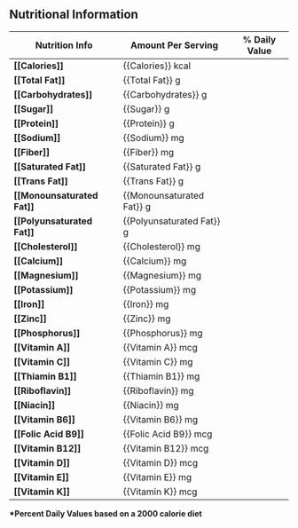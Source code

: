 ## Nutritional Information

| **Nutrition Info**          | **Amount Per Serving**    | **% Daily Value** |
|-----------------------------|---------------------------|-------------------|
| **[[Calories]]**            | {{Calories}} kcal         |                   |
| **[[Total Fat]]**           | {{Total Fat}} g           |                   |
| **[[Carbohydrates]]**       | {{Carbohydrates}} g       |                   |
| **[[Sugar]]**               | {{Sugar}} g               |                   |
| **[[Protein]]**             | {{Protein}} g             |                   |
| **[[Sodium]]**              | {{Sodium}} mg             |                   |
| **[[Fiber]]**               | {{Fiber}} mg              |                   |
| **[[Saturated Fat]]**       | {{Saturated Fat}} g       |                   |
| **[[Trans Fat]]**           | {{Trans Fat}} g           |                   |
| **[[Monounsaturated Fat]]** | {{Monounsaturated Fat}} g |                   |
| **[[Polyunsaturated Fat]]** | {{Polyunsaturated Fat}} g |                   |
| **[[Cholesterol]]**         | {{Cholesterol}} mg        |                   |
| **[[Calcium]]**             | {{Calcium}} mg            |                   |
| **[[Magnesium]]**           | {{Magnesium}} mg          |                   |
| **[[Potassium]]**           | {{Potassium}} mg          |                   |
| **[[Iron]]**                | {{Iron}} mg               |                   |
| **[[Zinc]]**                | {{Zinc}} mg               |                   |
| **[[Phosphorus]]**          | {{Phosphorus}} mg         |                   |
| **[[Vitamin A]]**           | {{Vitamin A}} mcg         |                   |
| **[[Vitamin C]]**           | {{Vitamin C}} mg          |                   |
| **[[Thiamin B1]]**          | {{Thiamin B1}} mg         |                   |
| **[[Riboflavin]]**          | {{Riboflavin}} mg         |                   |
| **[[Niacin]]**              | {{Niacin}} mg             |                   |
| **[[Vitamin B6]]**          | {{Vitamin B6}} mg         |                   |
| **[[Folic Acid B9]]**       | {{Folic Acid B9}} mcg     |                   |
| **[[Vitamin B12]]**         | {{Vitamin B12}} mcg       |                   |
| **[[Vitamin D]]**           | {{Vitamin D}} mcg         |                   |
| **[[Vitamin E]]**           | {{Vitamin E}} mg          |                   |
| **[[Vitamin K]]**           | {{Vitamin K}} mcg         |                   |

**\*Percent Daily Values based on a 2000 calorie diet**